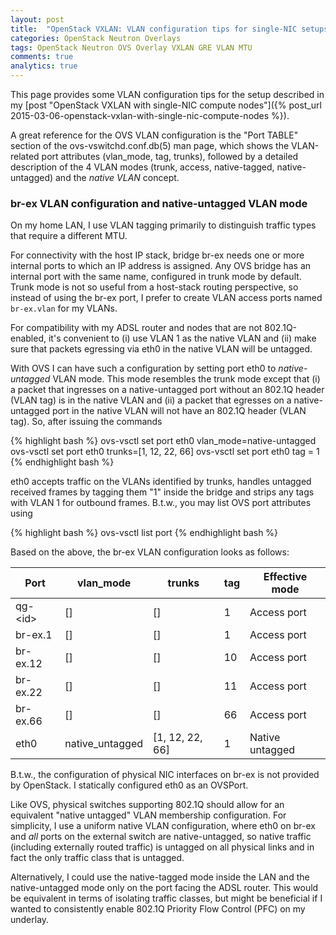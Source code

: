 ```yaml
---
layout: post
title:  "OpenStack VXLAN: VLAN configuration tips for single-NIC setups"
categories: OpenStack Neutron Overlays
tags: OpenStack Neutron OVS Overlay VXLAN GRE VLAN MTU
comments: true
analytics: true
---
```


This page provides some VLAN configuration tips for the setup described in my [post "OpenStack VXLAN with single-NIC compute nodes"]({% post_url 2015-03-06-openstack-vxlan-with-single-nic-compute-nodes %}).
 
A great reference for the OVS VLAN configuration is the "Port TABLE" section of the ovs-vswitchd.conf.db(5) man page, which shows the VLAN-related port attributes (vlan_mode, tag, trunks), followed by a detailed description of the 4 VLAN modes (trunk, access, native-tagged, native-untagged) and the *native VLAN* concept.

### br-ex VLAN configuration and native-untagged VLAN mode
On my home LAN, I use VLAN tagging primarily to distinguish traffic types that require a different MTU.

For connectivity with the host IP stack, bridge br-ex needs one or more internal ports to which an IP address is assigned.  Any OVS bridge has an internal port with the same name, configured in trunk mode by default.  Trunk mode is not so useful from a host-stack routing perspective, so instead of using the br-ex port, I prefer to create VLAN access ports named `br-ex.vlan` for my VLANs.

For compatibility with my ADSL router and nodes that are not 802.1Q-enabled, it's convenient to (i) use VLAN 1 as the native VLAN and (ii) make sure that packets egressing via eth0 in the native VLAN will be untagged.

With OVS I can have such a configuration by setting port eth0 to *native-untagged* VLAN mode. This mode resembles the trunk mode except that (i) a packet that ingresses on a native-untagged port without an 802.1Q header (VLAN tag) is in the native VLAN and (ii) a packet that egresses on a native-untagged port in the native VLAN will not have an 802.1Q header (VLAN tag). So, after issuing the commands

{% highlight bash %}
ovs-vsctl set port eth0 vlan_mode=native-untagged
ovs-vsctl set port eth0 trunks=[1, 12, 22, 66]
ovs-vsctl set port eth0 tag = 1
{% endhighlight bash %}

eth0 accepts traffic on the VLANs identified by trunks, handles untagged received frames by tagging them "1" inside the bridge and strips any tags with VLAN 1 for outbound frames.  B.t.w., you may list OVS port attributes using

{% highlight bash %}
ovs-vsctl list port <port-name>
{% endhighlight bash %}

Based on the above, the br-ex VLAN configuration looks as follows:

<table>
  <thead>
    <tr>
      <th>Port</th>
      <th>vlan_mode</th>
      <th>trunks</th>
      <th>tag</th>
      <th>Effective mode</th>
    </tr>
  </thead>
  <tbody>
    <tr>
      <td>qg-&lt;id&gt;</td>
      <td>[]</td>
      <td>[]</td>
      <td>1</td>
      <td>Access port</td>
    </tr>
    <tr>
      <td>br-ex.1</td>
      <td>[]</td>
      <td>[]</td>
      <td>1</td>
      <td>Access port</td>
    </tr>
    <tr>
      <td>br-ex.12</td>
      <td>[]</td>
      <td>[]</td>
      <td>10</td>
      <td>Access port</td>
    </tr>
    <tr>
      <td>br-ex.22</td>
      <td>[]</td>
      <td>[]</td>
      <td>11</td>
      <td>Access port</td>
    </tr>
    <tr>
      <td>br-ex.66</td>
      <td>[]</td>
      <td>[]</td>
      <td>66</td>
      <td>Access port</td>
    </tr>    
    <tr>
      <td>eth0</td>
      <td>native_untagged</td>
      <td>[1, 12, 22, 66]</td>
      <td>1</td>
      <td>Native untagged</td>
    </tr>
  </tbody>
</table>

B.t.w., the configuration of physical NIC interfaces on br-ex is not provided by OpenStack. I statically configured eth0 as an OVSPort.

Like OVS, physical switches supporting 802.1Q should allow for an equivalent "native untagged" VLAN membership configuration. For simplicity, I use a uniform native VLAN configuration, where eth0 on br-ex and *all* ports on the external switch are native-untagged, so native traffic (including externally routed traffic) is untagged on all physical links and in fact the only traffic class that is untagged.

Alternatively, I could use the native-tagged mode inside the LAN and the native-untagged mode only on the port facing the ADSL router. This would be equivalent in terms of isolating traffic classes, but might be beneficial if I wanted to consistently enable 802.1Q Priority Flow Control (PFC) on my underlay.
